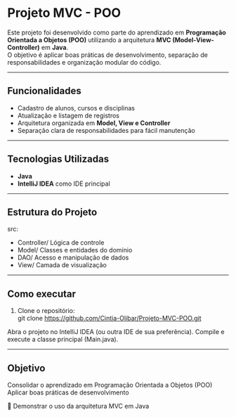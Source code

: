 # Projeto MVC - POO

Este projeto foi desenvolvido como parte do aprendizado em **Programação Orientada a Objetos (POO)** utilizando a arquitetura **MVC (Model-View-Controller)** em **Java**.  
O objetivo é aplicar boas práticas de desenvolvimento, separação de responsabilidades e organização modular do código.

_________________________________________________________________________________________________________________________

## Funcionalidades

- Cadastro de alunos, cursos e disciplinas  
- Atualização e listagem de registros  
- Arquitetura organizada em **Model, View e Controller**  
- Separação clara de responsabilidades para fácil manutenção  
_________________________________________________________________________________________________________________________

## Tecnologias Utilizadas

- **Java**
- **IntelliJ IDEA** como IDE principal  
_________________________________________________________________________________________________________________________

## Estrutura do Projeto

src:
- Controller/ Lógica de controle
- Model/ Classes e entidades do domínio
- DAO/ Acesso e manipulação de dados
- View/ Camada de visualização
_________________________________________________________________________________________________________________________

## Como executar

1. Clone o repositório:  
   git clone https://github.com/Cintia-Olibar/Projeto-MVC-POO.git

Abra o projeto no IntelliJ IDEA (ou outra IDE de sua preferência).
Compile e execute a classe principal (Main.java).
_________________________________________________________________________________________________________________________

## Objetivo

Consolidar o aprendizado em Programação Orientada a Objetos (POO)
Aplicar boas práticas de desenvolvimento

📌 Demonstrar o uso da arquitetura MVC em Java
